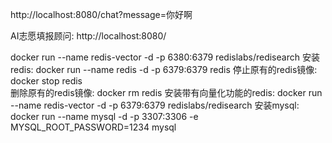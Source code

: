 http://localhost:8080/chat?message=你好啊

AI志愿填报顾问: http://localhost:8080/

docker run --name redis-vector -d -p 6380:6379 redislabs/redisearch
安装redis: docker run --name redis -d -p 6379:6379 redis
停止原有的redis镜像: docker stop redis  
删除原有的redis镜像: docker rm redis
安装带有向量化功能的redis: docker run --name redis-vector -d -p 6379:6379 redislabs/redisearch
安装mysql: docker run --name mysql -d -p 3307:3306 -e MYSQL_ROOT_PASSWORD=1234 mysql

